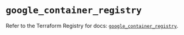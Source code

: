# `google_container_registry`

Refer to the Terraform Registry for docs: [`google_container_registry`](https://registry.terraform.io/providers/hashicorp/google/6.23.0/docs/resources/container_registry).
